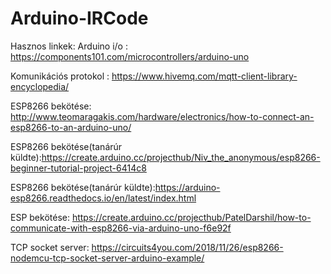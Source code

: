 # Arduino-IRCode

Hasznos linkek:
Arduino i/o :  https://components101.com/microcontrollers/arduino-uno  

Komunikációs protokol : https://www.hivemq.com/mqtt-client-library-encyclopedia/

ESP8266 bekötése:  http://www.teomaragakis.com/hardware/electronics/how-to-connect-an-esp8266-to-an-arduino-uno/

ESP8266 bekötése(tanárúr küldte):https://create.arduino.cc/projecthub/Niv_the_anonymous/esp8266-beginner-tutorial-project-6414c8

ESP8266 bekötése(tanárúr küldte):https://arduino-esp8266.readthedocs.io/en/latest/index.html

ESP bekötése: https://create.arduino.cc/projecthub/PatelDarshil/how-to-communicate-with-esp8266-via-arduino-uno-f6e92f

TCP socket server: https://circuits4you.com/2018/11/26/esp8266-nodemcu-tcp-socket-server-arduino-example/
